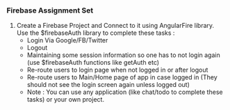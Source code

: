 ### Firebase Assignment Set

1. Create a Firebase Project and Connect to it using AngularFire library. Use the $firebaseAuth library to complete these tasks :
    - Login Via Google/FB/Twitter
    - Logout
    - Maintaining some session information so one has to not login again (use $firebaseAuth functions like getAuth etc)
    - Re-route users to login page when not logged in or after logout
    - Re-route users to Main/Home page of app in case logged in (They should not see the login screen again unless logged out)
    - Note : You can use any application (like chat/todo to complete these tasks) or your own project.
